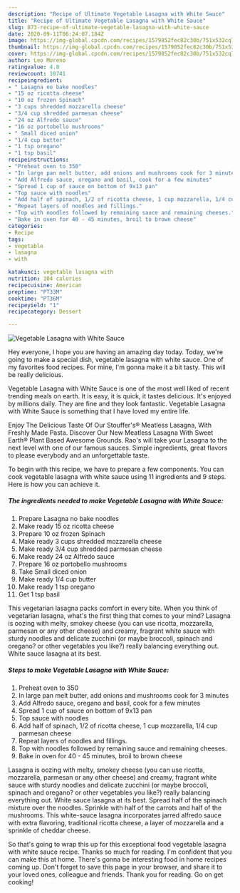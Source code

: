 ```yaml
---
description: "Recipe of Ultimate Vegetable Lasagna with White Sauce"
title: "Recipe of Ultimate Vegetable Lasagna with White Sauce"
slug: 873-recipe-of-ultimate-vegetable-lasagna-with-white-sauce
date: 2020-09-11T06:24:07.184Z
image: https://img-global.cpcdn.com/recipes/1579852fec82c30b/751x532cq70/vegetable-lasagna-with-white-sauce-recipe-main-photo.jpg
thumbnail: https://img-global.cpcdn.com/recipes/1579852fec82c30b/751x532cq70/vegetable-lasagna-with-white-sauce-recipe-main-photo.jpg
cover: https://img-global.cpcdn.com/recipes/1579852fec82c30b/751x532cq70/vegetable-lasagna-with-white-sauce-recipe-main-photo.jpg
author: Leo Moreno
ratingvalue: 4.8
reviewcount: 10741
recipeingredient:
- " Lasagna no bake noodles"
- "15 oz ricotta cheese"
- "10 oz frozen Spinach"
- "3 cups shredded mozzarella cheese"
- "3/4 cup shredded parmesan cheese"
- "24 oz Alfredo sauce"
- "16 oz portobello mushrooms"
- " Small diced onion"
- "1/4 cup butter"
- "1 tsp oregano"
- "1 tsp basil"
recipeinstructions:
- "Preheat oven to 350"
- "In large pan melt butter, add onions and mushrooms cook for 3 minutes"
- "Add Alfredo sauce, oregano and basil, cook for a few minutes"
- "Spread 1 cup of sauce on bottom of 9x13 pan"
- "Top sauce with noodles"
- "Add half of spinach, 1/2 of ricotta cheese, 1 cup mozzarella, 1/4 cup parmesan cheese"
- "Repeat layers of noodles and fillings."
- "Top with noodles followed by remaining sauce and remaining cheeses."
- "Bake in oven for 40 - 45 minutes, broil to brown cheese"
categories:
- Recipe
tags:
- vegetable
- lasagna
- with

katakunci: vegetable lasagna with 
nutrition: 104 calories
recipecuisine: American
preptime: "PT33M"
cooktime: "PT36M"
recipeyield: "1"
recipecategory: Dessert

---
```



![Vegetable Lasagna with White Sauce](https://img-global.cpcdn.com/recipes/1579852fec82c30b/751x532cq70/vegetable-lasagna-with-white-sauce-recipe-main-photo.jpg)

Hey everyone, I hope you are having an amazing day today. Today, we're going to make a special dish, vegetable lasagna with white sauce. One of my favorites food recipes. For mine, I'm gonna make it a bit tasty. This will be really delicious.

Vegetable Lasagna with White Sauce is one of the most well liked of recent trending meals on earth. It is easy, it is quick, it tastes delicious. It's enjoyed by millions daily. They are fine and they look fantastic. Vegetable Lasagna with White Sauce is something that I have loved my entire life.

Enjoy The Delicious Taste Of Our Stouffer&#39;s® Meatless Lasagna, With Freshly Made Pasta. Discover Our New Meatless Lasagna With Sweet Earth® Plant Based Awesome Grounds. Rao&#39;s will take your Lasagna to the next level with one of our famous sauces. Simple ingredients, great flavors to please everybody and an unforgettable taste.


To begin with this recipe, we have to prepare a few components. You can cook vegetable lasagna with white sauce using 11 ingredients and 9 steps. Here is how you can achieve it.

<!--inarticleads1-->

##### The ingredients needed to make Vegetable Lasagna with White Sauce:

1. Prepare  Lasagna no bake noodles
1. Make ready 15 oz ricotta cheese
1. Prepare 10 oz frozen Spinach
1. Make ready 3 cups shredded mozzarella cheese
1. Make ready 3/4 cup shredded parmesan cheese
1. Make ready 24 oz Alfredo sauce
1. Prepare 16 oz portobello mushrooms
1. Take  Small diced onion
1. Make ready 1/4 cup butter
1. Make ready 1 tsp oregano
1. Get 1 tsp basil


This vegetarian lasagna packs comfort in every bite. When you think of vegetarian lasagna, what&#39;s the first thing that comes to your mind? Lasagna is oozing with melty, smokey cheese (you can use ricotta, mozzarella, parmesan or any other cheese) and creamy, fragrant white sauce with sturdy noodles and delicate zucchini (or maybe broccoli, spinach and oregano? or other vegetables you like?) really balancing everything out. White sauce lasagna at its best. 

<!--inarticleads2-->

##### Steps to make Vegetable Lasagna with White Sauce:

1. Preheat oven to 350
1. In large pan melt butter, add onions and mushrooms cook for 3 minutes
1. Add Alfredo sauce, oregano and basil, cook for a few minutes
1. Spread 1 cup of sauce on bottom of 9x13 pan
1. Top sauce with noodles
1. Add half of spinach, 1/2 of ricotta cheese, 1 cup mozzarella, 1/4 cup parmesan cheese
1. Repeat layers of noodles and fillings.
1. Top with noodles followed by remaining sauce and remaining cheeses.
1. Bake in oven for 40 - 45 minutes, broil to brown cheese


Lasagna is oozing with melty, smokey cheese (you can use ricotta, mozzarella, parmesan or any other cheese) and creamy, fragrant white sauce with sturdy noodles and delicate zucchini (or maybe broccoli, spinach and oregano? or other vegetables you like?) really balancing everything out. White sauce lasagna at its best. Spread half of the spinach mixture over the noodles. Sprinkle with half of the carrots and half of the mushrooms. This white-sauce lasagna incorporates jarred alfredo sauce with extra flavoring, traditional ricotta cheese, a layer of mozzarella and a sprinkle of cheddar cheese. 

So that's going to wrap this up for this exceptional food vegetable lasagna with white sauce recipe. Thanks so much for reading. I'm confident that you can make this at home. There's gonna be interesting food in home recipes coming up. Don't forget to save this page in your browser, and share it to your loved ones, colleague and friends. Thank you for reading. Go on get cooking!
